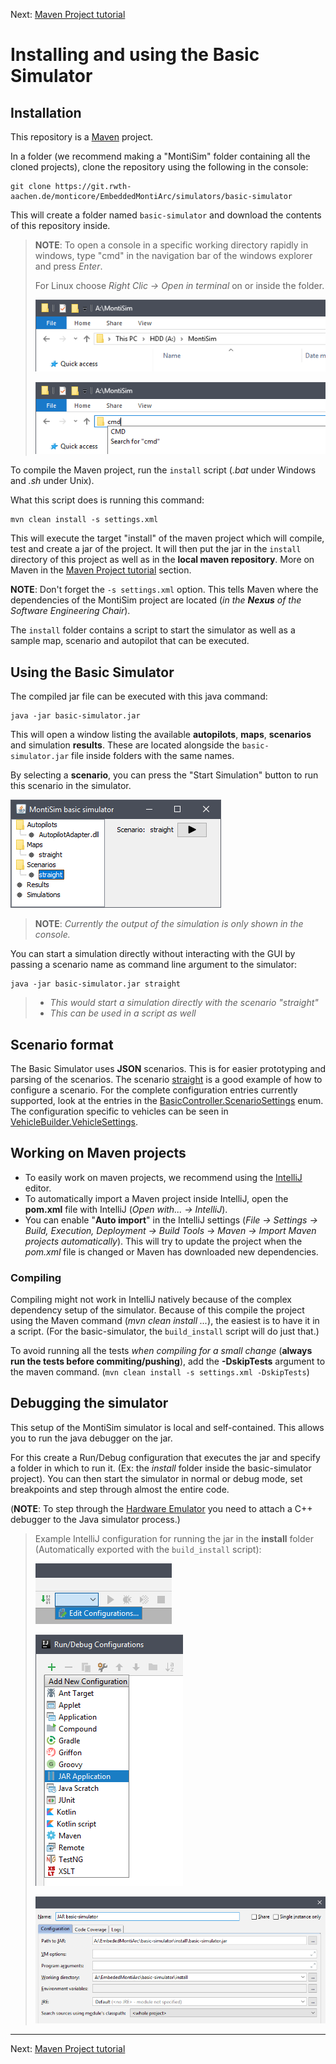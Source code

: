 Next: [Maven Project tutorial](maven.md)

# Installing and using the Basic Simulator



## Installation

This repository is a [Maven](https://maven.apache.org/) project.

In a folder (we recommend making a "MontiSim" folder containing all the cloned projects), clone the repository using the following in the console:
```batch
git clone https://git.rwth-aachen.de/monticore/EmbeddedMontiArc/simulators/basic-simulator
```
This will create a folder named `basic-simulator` and download the contents of this repository inside.

> **NOTE**: To open a console in a specific working directory rapidly in windows, type "cmd" in the navigation bar of the windows explorer and press *Enter*.
>
> For Linux choose *Right Clic -> Open in terminal* on or inside the folder.
>
> ![Select the navigation bar.](images/cmd1.png "Select the navigation bar.")
>
> ![Type in "cmd" then press Enter.](images/cmd2.png "Type in cmd then press Enter.")

To compile the Maven project, run the `install` script (*.bat* under Windows and *.sh* under Unix).

What this script does is running this command: 
```batch
mvn clean install -s settings.xml
```
This will execute the target "install" of the maven project which will compile, test and create a jar of the project. 
It will then put the jar in the `install` directory of this project as well as in the **local maven repository**. 
More on Maven in the [Maven Project tutorial](docs/maven.md) section. 

**NOTE**: Don't forget the `-s settings.xml` option. This tells Maven where the dependencies of the MontiSim project are located 
(_in the **Nexus** of the Software Engineering Chair_).

The `install` folder contains a script to start the simulator as well as a sample map, scenario and autopilot that can be 
executed.

## Using the Basic Simulator

The compiled jar file can be executed with this java command:
```batch
java -jar basic-simulator.jar
```

This will open a window listing the available **autopilots**, **maps**, **scenarios** and simulation **results**. These are 
located alongside the `basic-simulator.jar` file inside folders with the same names.

By selecting a **scenario**, you can press the "Start Simulation" button to run this scenario in the simulator.

![Scenario select.](images/usage.png "Select a scenario and press the button.")

> **NOTE**: *Currently the output of the simulation is only shown in the console.*

You can start a simulation directly without interacting with the GUI by passing a scenario name as command line argument
to the simulator:
```batch
java -jar basic-simulator.jar straight
```
> - *This would start a simulation directly with the scenario "straight"*
> - *This can be used in a script as well*

## Scenario format

The Basic Simulator uses **JSON** scenarios. This is for easier prototyping and parsing of the scenarios. The scenario [straight](../install/scenarios/straight.json) is a good
example of how to configure a scenario. For the complete configuration entries currently supported, look at the entries in the 
[BasicController.ScenarioSettings](../src/main/java/de/rwth_aachen/se/montisim/simulators/basic_simulator/controller/BasicController.java#L35) enum.
The configuration specific to vehicles can be seen in 
[VehicleBuilder.VehicleSettings](../src/main/java/de/rwth_aachen/se/montisim/simulators/basic_simulator/controller/VehicleBuilder.java#L72).

## Working on Maven projects

- To easily work on maven projects, we recommend using the [IntelliJ](https://www.jetbrains.com/idea/) editor.
- To automatically import a Maven project inside IntelliJ, open the **pom.xml** file with IntelliJ (*Open with... -> IntelliJ*).
- You can enable "**Auto import**" in the IntelliJ settings (*File -> Settings -> Build, Execution, Deployment -> Build Tools -> Maven -> Import Maven projects automatically*).
  This will try to update the project when the *pom.xml* file is changed or Maven has downloaded new dependencies.

### Compiling

Compiling might not work in IntelliJ natively because of the complex dependency setup of the simulator. Because of this compile the project using
the Maven command (*mvn clean install ...*), the easiest is to have it in a script. (For the basic-simulator, the `build_install` script will do just that.)

To avoid running all the tests *when compiling for a small change* (**always run the tests before commiting/pushing**), add the **-DskipTests** argument to the 
maven command. (`mvn clean install -s settings.xml -DskipTests`)

## Debugging the simulator

This setup of the MontiSim simulator is local and self-contained. This allows you to run the java debugger on the jar.

For this create a Run/Debug configuration that executes the jar and specify a folder in which to run it. (Ex: the *install* folder inside the basic-simulator project).
You can then start the simulator in normal or debug mode, set breakpoints and step through almost the entire code. 

(**NOTE**: To step through the [Hardware Emulator](https://git.rwth-aachen.de/monticore/EmbeddedMontiArc/simulators/hardware_emulator) you need to attach a C++
debugger to the Java simulator process.)

> Example IntelliJ configuration for running the jar in the **install** folder (Automatically exported with the `build_install` script):
>
> ![Config1](images/config1.png "Select Edit configurations.")
>
> ![Config2](images/config2.png "Create a new JAR config.")
>
> ![Config3](images/config3.png "Select the jar and the working directory.")

---
Next: [Maven Project tutorial](maven.md)